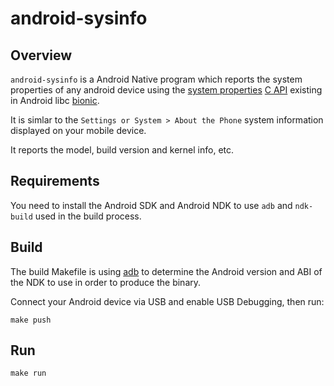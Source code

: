 # android-sysinfo

## Overview

`android-sysinfo` is a Android Native program which reports the system
properties of any android device using the [system properties][1] [C API][2]
existing in Android libc [bionic][3].

It is simlar to the `Settings or System > About the Phone` system information
displayed on your mobile device.

It reports the model, build version and kernel info, etc.

## Requirements

You need to install the Android SDK and Android NDK to use `adb` and `ndk-build`
used in the build process.

## Build

The build Makefile is using [adb][4] to determine the Android version and ABI of
the NDK to use in order to produce the binary.

Connect your Android device via USB and enable USB Debugging, then run:

```
make push
```

## Run

```
make run
```


[1]: https://android.googlesource.com/platform/bionic/+/master/libc/include/sys/system_properties.h
[2]: https://developer.android.com/ndk/guides/stable_apis#c_library
[3]: https://android.googlesource.com/platform/bionic/
[4]: https://developer.android.com/studio/command-line/adb
